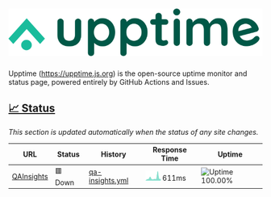 # [![Upptime](./assets/logo.svg)](https://upptime.js.org)

Upptime (https://upptime.js.org) is the open-source uptime monitor and status page, powered entirely by GitHub Actions and Issues.

## [📈 Status](https://upptime.js.org)

_This section is updated automatically when the status of any site changes._

<!--start: status pages-->

| URL | Status | History | Response Time | Uptime |
| --- | ------ | ------- | ------------- | ------ |
| [QAInsights](https://qainsights.com) | 🟥 Down | [qa-insights.yml](https://github.com/qainsights/UpTime/commits/master/history/qa-insights.yml) | <img alt="Response time graph" src="./graphs/qa-insights.png" height="20"> 611ms | ![Uptime 100.00%](https://img.shields.io/endpoint?url=https%3A%2F%2Fraw.githubusercontent.com%2Fqainsights%2FUpTime%2Fmaster%2Fapi%2Fqa-insights%2Fuptime.json)

<!--end: status pages-->
